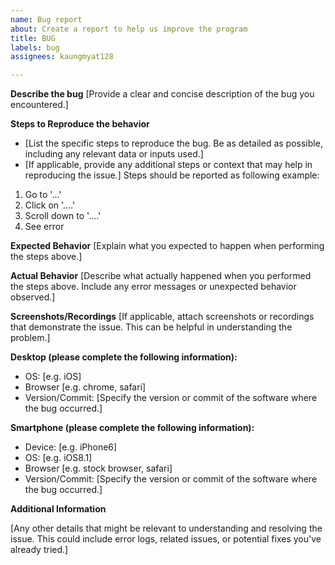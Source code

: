 ```yaml
---
name: Bug report
about: Create a report to help us improve the program
title: BUG
labels: bug
assignees: kaungmyat128

---
```


**Describe the bug**
[Provide a clear and concise description of the bug you encountered.]

**Steps to Reproduce the behavior**
 - [List the specific steps to reproduce the bug. Be as detailed as possible, including any relevant data or inputs used.]
 - [If applicable, provide any additional steps or context that may help in reproducing the issue.]
Steps should be reported as following example:
1. Go to '...'
2. Click on '....'
3. Scroll down to '....'
4. See error

**Expected Behavior**
[Explain what you expected to happen when performing the steps above.]

**Actual Behavior**
[Describe what actually happened when you performed the steps above. Include any error messages or unexpected behavior observed.]

**Screenshots/Recordings**
[If applicable, attach screenshots or recordings that demonstrate the issue. This can be helpful in understanding the problem.]

**Desktop (please complete the following information):**
 - OS: [e.g. iOS]
 - Browser [e.g. chrome, safari]
 - Version/Commit: [Specify the version or commit of the software where the bug occurred.]

**Smartphone (please complete the following information):**
 - Device: [e.g. iPhone6]
 - OS: [e.g. iOS8.1]
 - Browser [e.g. stock browser, safari]
 - Version/Commit: [Specify the version or commit of the software where the bug occurred.]

**Additional Information**

[Any other details that might be relevant to understanding and resolving the issue. This could include error logs, related issues, or potential fixes you've already tried.]
